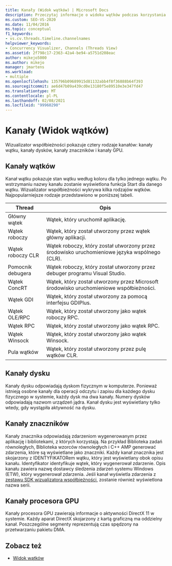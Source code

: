 ```yaml
---
title: Kanały (Widok wątków) | Microsoft Docs
description: Przeczytaj informacje o widoku wątków podczas korzystania z kanałów w wizualizatorze współbieżności programu Visual Studio. Wyświetlanie kanałów wątków, kanałów dysków, kanałów znaczników i kanałów procesora GPU.
ms.custom: SEO-VS-2020
ms.date: 11/04/2016
ms.topic: conceptual
f1_keywords:
- vs.cv.threads.timeline.channelnames
helpviewer_keywords:
- Concurrency Visualizer, Channels (Threads View)
ms.assetid: 2f798c17-2363-42a4-be94-a5751d208eac
author: mikejo5000
ms.author: mikejo
manager: jmartens
ms.workload:
- multiple
ms.openlocfilehash: 135796b09689915d81132abb4f8f36888b64f393
ms.sourcegitcommit: ae6d47b09a439cd0e13180f5e89510e3e347fd47
ms.translationtype: MT
ms.contentlocale: pl-PL
ms.lasthandoff: 02/08/2021
ms.locfileid: "99960290"
---
```

# <a name="channels-threads-view"></a>Kanały (Widok wątków)
Wizualizator współbieżności pokazuje cztery rodzaje kanałów: kanały wątku, kanały dysków, kanały znaczników i kanały GPU.

## <a name="thread-channels"></a>Kanały wątków
 Kanał wątku pokazuje stan wątku według koloru dla tylko jednego wątku. Po wstrzymaniu nazwy kanału zostanie wyświetlona funkcja Start dla danego wątku. Wizualizator współbieżności wykrywa kilka rodzajów wątków. Najpopularniejsze rodzaje przedstawiono w poniższej tabeli.

|Thread|Opis|
|-|-|
|Główny wątek|Wątek, który uruchomił aplikację.|
|Wątek roboczy|Wątek, który został utworzony przez wątek główny aplikacji.|
|Wątek roboczy CLR|Wątek roboczy, który został utworzony przez środowisko uruchomieniowe języka wspólnego (CLR).|
|Pomocnik debugera|Wątek roboczy, który został utworzony przez debuger programu Visual Studio.|
|Wątek ConcRT|Wątek, który został utworzony przez Microsoft środowisko uruchomieniowe współbieżności.|
|Wątek GDI|Wątek, który został utworzony za pomocą interfejsu GDIPlus.|
|Wątek OLE/RPC|Wątek, który został utworzony jako wątek roboczy RPC.|
|Wątek RPC|Wątek, który został utworzony jako wątek RPC.|
|Wątek Winsock|Wątek, który został utworzony jako wątek Winsock.|
|Pula wątków|Wątek, który został utworzony przez pulę wątków CLR.|

## <a name="disk-channels"></a>Kanały dysku
 Kanały dysku odpowiadają dyskom fizycznym w komputerze. Ponieważ istnieją osobne kanały dla operacji odczytu i zapisu dla każdego dysku fizycznego w systemie, każdy dysk ma dwa kanały. Numery dysków odpowiadają nazwom urządzeń jądra. Kanał dysku jest wyświetlany tylko wtedy, gdy wystąpiła aktywność na dysku.

## <a name="marker-channels"></a>Kanały znaczników
 Kanały znacznika odpowiadają zdarzeniom wygenerowanym przez aplikację i bibliotekami, z których korzystają. Na przykład Biblioteka zadań równoległych, Biblioteka wzorców równoległych i C++ AMP generować zdarzenia, które są wyświetlane jako znaczniki. Każdy kanał znacznika jest skojarzony z IDENTYFIKATORem wątku, który jest wyświetlany obok opisu kanału. Identyfikator identyfikuje wątek, który wygenerował zdarzenie. Opis kanału zawiera nazwę dostawcy śledzenia zdarzeń systemu Windows (ETW), który wygenerował zdarzenia. Jeśli kanał wyświetla zdarzenia z [zestawu SDK wizualizatora współbieżności](../profiling/concurrency-visualizer-sdk.md), zostanie również wyświetlona nazwa serii.

## <a name="gpu-channels"></a>Kanały procesora GPU
 Kanały procesora GPU zawierają informacje o aktywności DirectX 11 w systemie.  Każdy aparat DirectX skojarzony z kartą graficzną ma oddzielny kanał.  Poszczególne segmenty reprezentują czas spędzony na przetwarzaniu pakietu DMA.

## <a name="see-also"></a>Zobacz też
- [Widok wątków](../profiling/threads-view-parallel-performance.md)